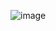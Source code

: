 
![image](https://user-images.githubusercontent.com/99394771/202078239-4ce03c8b-17af-44d3-bd99-737fa1388f0e.png)

